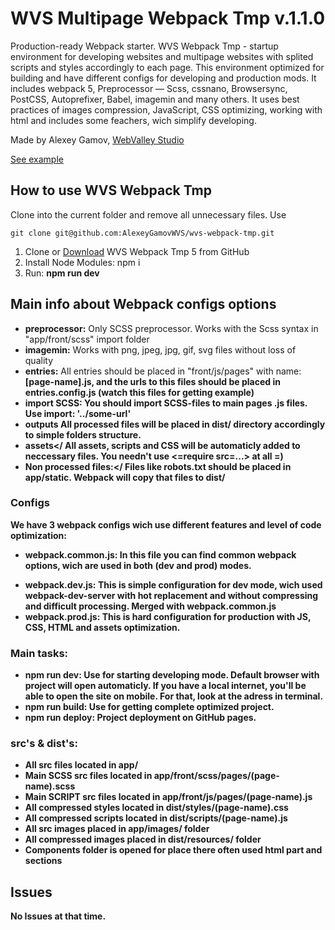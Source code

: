 # WVS Multipage Webpack Tmp v.1.1.0

Production-ready Webpack starter.
WVS Webpack Tmp - startup environment for developing websites and multipage websites with splited scripts and styles accordingly to each page. This environment optimized for building and have different configs for developing and production mods. It includes webpack 5, Preprocessor — Scss, cssnano, Browsersync, PostCSS, Autoprefixer, Babel, imagemin and many others. It uses best practices of images compression, JavaScript, CSS optimizing, working with html and includes some feachers, wich simplify developing.

Made by Alexey Gamov, [WebValley Studio](https://web-valley.ru/)

[See example](https://alexeygamovwvs.github.io/wvs-webpack-tmp/)

## How to use WVS Webpack Tmp

Clone into the current folder and remove all unnecessary files. Use

```
git clone git@github.com:AlexeyGamovWVS/wvs-webpack-tmp.git
```

1. Clone or [Download](https://github.com/AlexeyGamovWVS/wvs-webpack-tmp/archive/refs/heads/main.zip) WVS Webpack Tmp 5 from GitHub
2. Install Node Modules: npm i
3. Run: <strong>npm run dev</strong>

## Main info about Webpack configs options

- <strong>preprocessor:</strong> Only SCSS preprocessor. Works with the Scss syntax in "app/front/scss" import folder
- <strong>imagemin:</strong> Works with png, jpeg, jpg, gif, svg files without loss of quality
- <strong>entries:</strong> All entries should be placed in "front/js/pages" with name: <strong>[page-name].js, and the urls to this files should be placed in <strong>entries.config.js</strong> (watch this files for getting example)
- <strong>import SCSS:</strong> You should import SCSS-files to main pages .js files. Use <strong>import: '../some-url'</strong>
- <strong>outputs</strong> All processed files will be placed in <strong>dist/</strong> directory accordingly to simple folders structure.
- <strong>assets</<strong> All assets, scripts and CSS will be automaticly added to neccessary files. You needn't use <strong><=require src=...></strong> at all =)
- <strong>Non processed files:</<strong> Files like robots.txt should be placed in app/static. Webpack will copy that files to dist/

### Configs

We have 3 webpack configs wich use different features and level of code optimization:

- <strong>webpack.common.js:</strong> In this file you can find common webpack options, wich are used in both (dev and prod) modes.
* <strong>webpack.dev.js:</strong> This is simple configuration for dev mode, wich used webpack-dev-server with hot replacement and without compressing and difficult processing. Merged with webpack.common.js
* <strong>webpack.prod.js:</strong> This is hard configuration for production with JS, CSS, HTML and assets optimization.

### Main tasks:
* <strong>npm run dev:</strong> Use for starting developing mode. Default browser with project will open automaticly. If you have a local internet, you'll be able to open the site on mobile. For that, look at the adress in terminal.
* <strong>npm run build:</strong> Use for getting complete optimized project.
* <strong>npm run deploy:</strong> Project deployment on GitHub pages. 

### src's & dist's:
* All src files located in app/
* Main SCSS src files located in app/front/scss/pages/(page-name).scss
* Main SCRIPT src files located in app/front/js/pages/(page-name).js
* All compressed styles located in dist/styles/(page-name).css
* All compressed scripts located in dist/scripts/(page-name).js
* All src images placed in app/images/ folder
* All compressed images placed in dist/resources/ folder
* Components folder is opened for place there often used html part and sections

## Issues
No Issues at that time.
